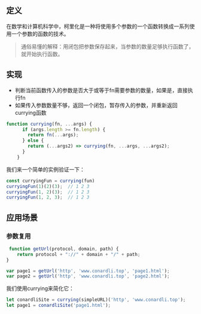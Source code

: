 <!--
 * @Descripttion: 
 * @version: 1.0.0
 * @Author: jimmiezhou
 * @Date: 2019-12-20 11:31:00
 * @LastEditors  : jimmiezhou
 * @LastEditTime : 2019-12-22 12:24:09
 -->
## 定义

在数学和计算机科学中，柯里化是一种将使用多个参数的一个函数转换成一系列使用一个参数的函数的技术。

> 通俗易懂的解释：用闭包把参数保存起来，当参数的数量足够执行函数了，就开始执行函数。

## 实现

- 判断当前函数传入的参数是否大于或等于fn需要参数的数量，如果是，直接执行fn
- 如果传入参数数量不够，返回一个闭包，暂存传入的参数，并重新返回currying函数

```javascript
function currying(fn, ...args) {
      if (args.length >= fn.length) {
        return fn(...args);
      } else {
        return (...args2) => currying(fn, ...args, ...args2);
      }
    }
```

我们来一个简单的实例验证一下：

```javascript
const curryingFun = currying(fun)
curryingFun(1)(2)(3);  // 1 2 3 
curryingFun(1, 2)(3);  // 1 2 3 
curryingFun(1, 2, 3);  // 1 2 3 
```

## 应用场景

### 参数复用

```javascript
 function getUrl(protocol, domain, path) {
    return protocol + "://" + domain + "/" + path;
}

var page1 = getUrl('http', 'www.conardli.top', 'page1.html');
var page2 = getUrl('http', 'www.conardli.top', 'page2.html');
```

我们使用currying来简化它：

```javascript
let conardliSite = currying(simpleURL)('http', 'www.conardli.top');
let page1 = conardliSite('page1.html');    
```

